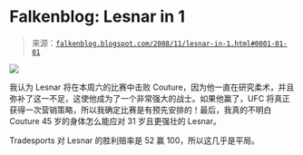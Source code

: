 <!--yml

category: 未分类

date: 2024-05-12 22:48:35

-->

# Falkenblog: Lesnar in 1

> 来源：[`falkenblog.blogspot.com/2008/11/lesnar-in-1.html#0001-01-01`](http://falkenblog.blogspot.com/2008/11/lesnar-in-1.html#0001-01-01)

![](https://blogger.googleusercontent.com/img/b/R29vZ2xl/AVvXsEjqZgCZv1wXwIvZolEHh6Xz6OxfUEVAklXWg531FJUQKpj4K8Idb9k-kAv07E45VNBymb3MDcUkTyDIMy9OA56VMmaSK-Y7qE_q-65eUHMPmBNR30p_bW6zItz8vxnPz_2fL0xAYQ/s1600-h/ufc.jpg)

我认为 Lesnar 将在本周六的比赛中击败 Couture，因为他一直在研究柔术，并且弥补了这一不足，这使他成为了一个非常强大的战士。如果他赢了，UFC 将真正获得一次营销策略，所以我确定比赛是有预先安排的！最后，我真的不明白 Couture 45 岁的身体怎么能应对 31 岁且更强壮的 Lesnar。

Tradesports 对 Lesnar 的胜利赔率是 52 赢 100，所以这几乎是平局。
